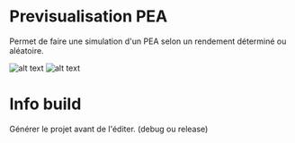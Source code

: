 # Previsualisation PEA

Permet de faire une simulation d'un PEA selon un rendement déterminé ou aléatoire.

![alt text](https://i.imgur.com/WsdFBxY.png)
![alt text](https://i.imgur.com/ometWN1.png)

# Info build
Générer le projet avant de l'éditer. (debug ou release)


